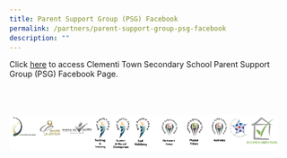 ```yaml
---
title: Parent Support Group (PSG) Facebook
permalink: /partners/parent-support-group-psg-facebook
description: ""
---
```

Click [here](https://www.facebook.com/Clementi-Town-Secondary-School-Parent-Support-Group-124214464304666/) to access Clementi Town Secondary School Parent Support Group (PSG) Facebook Page.

<br>
<br>
<br>

<style>  
img {  
  display: block;  
  margin-left: auto;  
  margin-right: auto;  
}  
</style>  
<body><img src="/images/banner_awards_.png" alt="banner awards" style="width:95%;">  
  
</body>